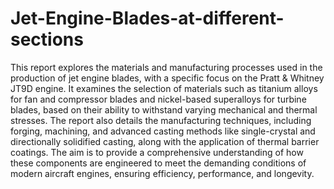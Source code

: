 # Jet-Engine-Blades-at-different-sections

This report explores the materials and manufacturing processes used in the production of jet engine blades, with a specific focus on the Pratt & Whitney JT9D engine. It examines the selection of materials such as titanium alloys for fan and compressor blades and nickel-based superalloys for turbine blades, based on their ability to withstand varying mechanical and thermal stresses. The report also details the manufacturing techniques, including forging, machining, and advanced casting methods like single-crystal and directionally solidified casting, along with the application of thermal barrier coatings. The aim is to provide a comprehensive understanding of how these components are engineered to meet the demanding conditions of modern aircraft engines, ensuring efficiency, performance, and longevity.
